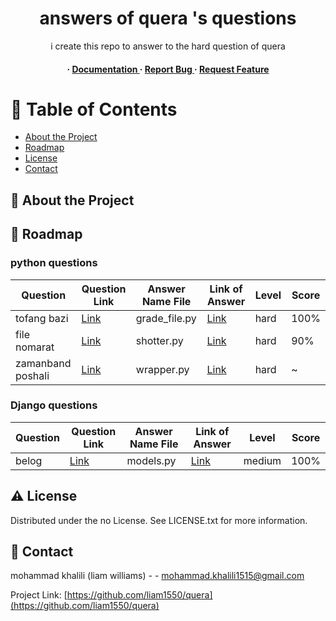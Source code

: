 <div align='center'>

<h1>answers of quera 's questions</h1>
<p>i create this repo to answer to the hard question of quera</p>

<h4> <span> · </span> <a href="https://github.com/liam1550/quera/blob/master/README.md"> Documentation </a> <span> · </span> <a href="https://github.com/liam1550/quera/issues"> Report Bug </a> <span> · </span> <a href="https://github.com/liam1550/quera/issues"> Request Feature </a> </h4>


</div>

# :notebook_with_decorative_cover: Table of Contents

- [About the Project](#star2-about-the-project)
- [Roadmap](#compass-roadmap)
- [License](#warning-license)
- [Contact](#handshake-contact)


## :star2: About the Project

## :compass: Roadmap
### python questions
| Question | Question Link | Answer Name File | Link of Answer | Level | Score |
|----------|---------------|------------------|----------------|-------|-------|
| tofang bazi     | [Link](https://quera.org/problemset/16397/) | grade_file.py | [Link](https://github.com/liam1550/quera/blob/main/file_grade.py) | hard  | 100%  |
| file nomarat      | [Link](https://quera.org/problemset/182272/) | shotter.py     | [Link](https://github.com/liam1550/quera/blob/main/Shooter.py) | hard | 90%   |
| zamanband poshali      | [Link](https://quera.org/problemset/14745/) | wrapper.py     | [Link](https://github.com/liam1550/quera/blob/main/wrapper.py) | hard  | ~     |



### Django questions
| Question | Question Link | Answer Name File | Link of Answer | Level | Score |
|----------|---------------|------------------|----------------|-------|-------|
| belog    | [Link](https://quera.org/problemset/14742/) | models.py | [Link](https://github.com/liam1550/quera/blob/main/models.py) | medium  | 100%  |



## :warning: License

Distributed under the no License. See LICENSE.txt for more information.

## :handshake: Contact

mohammad khalili (liam williams) - - mohammad.khalili1515@gmail.com

Project Link: [https://github.com/liam1550/quera](https://github.com/liam1550/quera)
